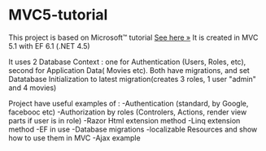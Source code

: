 MVC5-tutorial
=============
This project is based on Microsoft&trade; tutorial <a href="http://www.asp.net/mvc/tutorials/mvc-5/introduction/getting-started" >See here »</a>
It is created in MVC 5.1 with EF 6.1 (.NET 4.5)

It uses 2 Database Context : one for Authentication (Users, Roles, etc), second for Application Data( Movies etc). 
Both have migrations, and set Datatabase Initialization to latest migration(creates 3 roles, 1 user "admin" and 4 movies)



Project have useful examples of :
-Authentication (standard, by Google, facebooc etc)
-Authorization by roles (Controlers, Actions, render view parts if user is in role)
-Razor Html extension method
-Linq extension method
-EF in use
-Database migrations
-localizable Resources and show how to use them in MVC
-Ajax example
